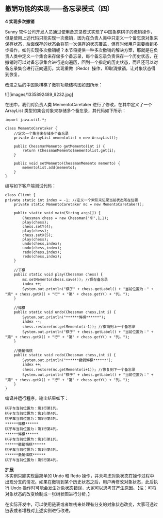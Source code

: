 ## 撤销功能的实现——备忘录模式（四）  

**4 实现多次撤销**  

Sunny 软件公司开发人员通过使用备忘录模式实现了中国象棋棋子的撤销操作，但是使用上述代码只能实现一次撤销，因为在负责人类中只定义一个备忘录对象来保存状态，后面保存的状态会将前一次保存的状态覆盖，但有时候用户需要撤销多步操作。如何实现多次撤销呢？本节将提供一种多次撤销的解决方案，那就是在负责人类中定义一个集合来存储多个备忘录，每个备忘录负责保存一个历史状态，在撤销时可以对备忘录集合进行逆向遍历，回到一个指定的历史状态，而且还可以对备忘录集合进行正向遍历，实现重做（Redo）操作，即取消撤销，让对象状态得到恢复。  

改进之后的中国象棋棋子撤销功能结构图如图所示：  

![][images/1335892489_9232.jpg]  

在图中，我们对负责人类 MementoCaretaker 进行了修改，在其中定义了一个 ArrayList 类型的集合对象来存储多个备忘录，其代码如下所示：  

```
import java.util.*;

class MementoCaretaker {
    //定义一个集合来存储多个备忘录
	private ArrayList mementolist = new ArrayList();

	public ChessmanMemento getMemento(int i) {
		return (ChessmanMemento)mementolist.get(i);
	}

	public void setMemento(ChessmanMemento memento) {
		mementolist.add(memento);
	}
}
```
编写如下客户端测试代码：

```
class Client {
private static int index = -1; //定义一个索引来记录当前状态所在位置
	private static MementoCaretaker mc = new MementoCaretaker();

	public static void main(String args[]) {
		Chessman chess = new Chessman("车",1,1);
		play(chess);		
		chess.setY(4);
		play(chess);
		chess.setX(5);
		play(chess);	
		undo(chess,index);
		undo(chess,index);	
		redo(chess,index);
		redo(chess,index);
	}
	
    //下棋
	public static void play(Chessman chess) {
		mc.setMemento(chess.save()); //保存备忘录
		index ++; 
		System.out.println("棋子" + chess.getLabel() + "当前位置为：" + "第" + chess.getX() + "行" + "第" + chess.getY() + "列。");
	}

	//悔棋
	public static void undo(Chessman chess,int i) {
		System.out.println("******悔棋******");
		index --; 
		chess.restore(mc.getMemento(i-1)); //撤销到上一个备忘录
		System.out.println("棋子" + chess.getLabel() + "当前位置为：" + "第" + chess.getX() + "行" + "第" + chess.getY() + "列。");
	}

	//撤销悔棋
	public static void redo(Chessman chess,int i) {
		System.out.println("******撤销悔棋******");	
		index ++; 
		chess.restore(mc.getMemento(i+1)); //恢复到下一个备忘录
		System.out.println("棋子" + chess.getLabel() + "当前位置为：" + "第" + chess.getX() + "行" + "第" + chess.getY() + "列。");
	}
} 
```

编译并运行程序，输出结果如下：  

```
棋子车当前位置为：第1行第1列。
棋子车当前位置为：第1行第4列。
棋子车当前位置为：第5行第4列。
******悔棋******
棋子车当前位置为：第1行第4列。
******悔棋******
棋子车当前位置为：第1行第1列。
******撤销悔棋******
棋子车当前位置为：第1行第4列。
******撤销悔棋******
棋子车当前位置为：第5行第4列。
```

**扩展**  
本实例只能实现最简单的 Undo 和 Redo 操作，并未考虑对象状态在操作过程中出现分支的情况。如果在撤销到某个历史状态之后，用户再修改对象状态，此后执行 Undo 操作时可能会发生对象状态错误，大家可以思考其产生原因。【注：可将对象状态的改变绘制成一张树状图进行分析。】  

在实际开发中，可以使用链表或者堆栈来处理有分支的对象状态改变，大家可通过链表或者堆栈对上述实例进行改进。